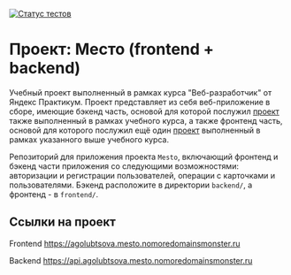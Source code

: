 [![Статус тестов](../../actions/workflows/tests.yml/badge.svg)](../../actions/workflows/tests.yml)

# Проект: Место (frontend + backend)

Учебный проект выполненный в рамках курса "Веб-разработчик" от Яндекс Практикум.
Проект представляет из себя веб-приложение в сборе, имеющие бэкенд часть, основой для которой послужил [проект](https://github.com/Agolubtsova/express-mesto-gha) также выполненный в рамках учебного курса, а также фронтенд часть, основой для которого послужил ещё один [проект](https://github.com/Agolubtsova/react-mesto-auth) выполненный в рамках указанного выше учебного курса.

Репозиторий для приложения проекта `Mesto`, включающий фронтенд и бэкенд части приложения со следующими возможностями: авторизации и регистрации пользователей, операции с карточками и пользователями. Бэкенд расположите в директории `backend/`, а фронтенд - в `frontend/`.

## Ссылки на проект

Frontend https://agolubtsova.mesto.nomoredomainsmonster.ru

Backend https://api.agolubtsova.mesto.nomoredomainsmonster.ru
